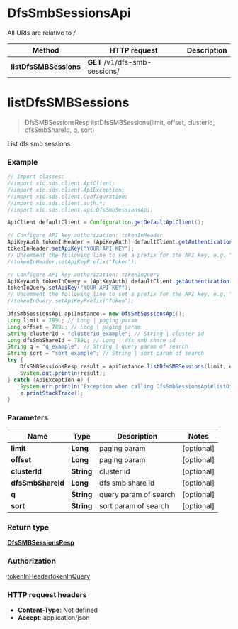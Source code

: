 # DfsSmbSessionsApi

All URIs are relative to */*

Method | HTTP request | Description
------------- | ------------- | -------------
[**listDfsSMBSessions**](DfsSmbSessionsApi.md#listDfsSMBSessions) | **GET** /v1/dfs-smb-sessions/ | 

<a name="listDfsSMBSessions"></a>
# **listDfsSMBSessions**
> DfsSMBSessionsResp listDfsSMBSessions(limit, offset, clusterId, dfsSmbShareId, q, sort)



List dfs smb sessions

### Example
```java
// Import classes:
//import xio.sds.client.ApiClient;
//import xio.sds.client.ApiException;
//import xio.sds.client.Configuration;
//import xio.sds.client.auth.*;
//import xio.sds.client.api.DfsSmbSessionsApi;

ApiClient defaultClient = Configuration.getDefaultApiClient();

// Configure API key authorization: tokenInHeader
ApiKeyAuth tokenInHeader = (ApiKeyAuth) defaultClient.getAuthentication("tokenInHeader");
tokenInHeader.setApiKey("YOUR API KEY");
// Uncomment the following line to set a prefix for the API key, e.g. "Token" (defaults to null)
//tokenInHeader.setApiKeyPrefix("Token");

// Configure API key authorization: tokenInQuery
ApiKeyAuth tokenInQuery = (ApiKeyAuth) defaultClient.getAuthentication("tokenInQuery");
tokenInQuery.setApiKey("YOUR API KEY");
// Uncomment the following line to set a prefix for the API key, e.g. "Token" (defaults to null)
//tokenInQuery.setApiKeyPrefix("Token");

DfsSmbSessionsApi apiInstance = new DfsSmbSessionsApi();
Long limit = 789L; // Long | paging param
Long offset = 789L; // Long | paging param
String clusterId = "clusterId_example"; // String | cluster id
Long dfsSmbShareId = 789L; // Long | dfs smb share id
String q = "q_example"; // String | query param of search
String sort = "sort_example"; // String | sort param of search
try {
    DfsSMBSessionsResp result = apiInstance.listDfsSMBSessions(limit, offset, clusterId, dfsSmbShareId, q, sort);
    System.out.println(result);
} catch (ApiException e) {
    System.err.println("Exception when calling DfsSmbSessionsApi#listDfsSMBSessions");
    e.printStackTrace();
}
```

### Parameters

Name | Type | Description  | Notes
------------- | ------------- | ------------- | -------------
 **limit** | **Long**| paging param | [optional]
 **offset** | **Long**| paging param | [optional]
 **clusterId** | **String**| cluster id | [optional]
 **dfsSmbShareId** | **Long**| dfs smb share id | [optional]
 **q** | **String**| query param of search | [optional]
 **sort** | **String**| sort param of search | [optional]

### Return type

[**DfsSMBSessionsResp**](DfsSMBSessionsResp.md)

### Authorization

[tokenInHeader](../README.md#tokenInHeader)[tokenInQuery](../README.md#tokenInQuery)

### HTTP request headers

 - **Content-Type**: Not defined
 - **Accept**: application/json

